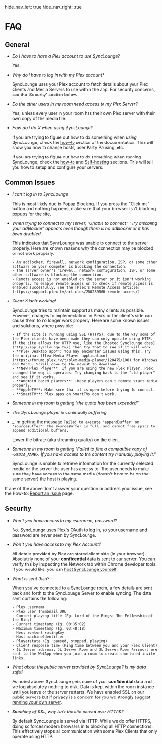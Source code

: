 hide_nav_left: true
hide_nav_right: true

# FAQ

## General

- _Do I have to have a Plex account to use SyncLounge?_

    Yes.

- _Why do I have to log in with my Plex account?_

    SyncLounge uses your Plex account to fetch details about your Plex Clients and Media Servers to use within the app. For security concerns, see the 'Security' section below.

- _Do the other users in my room need access to my Plex Server?_

    Yes, unless every user in your room has their own Plex server with their own copy of the media file.

- _How do I do X when using SyncLounge?_

    If you are trying to figure out how to do something when *using* SyncLounge, check the [how-to](/how-tos/how-tos/) section of the documentation. This will show you how to change hosts, user Party Pausing, etc.

    If you are trying to figure out how to do something when *running* SyncLounge, check the [how-to](/how-tos/how-tos/) and [Self-hosting](/self-hosted/getting-started/) sections. This will tell you how to setup and configure your servers.

## Common Issues

- _I can't log in to SyncLounge_

    This is most likely due to Popup Blocking. If you press the "Click me" button and nothing happens, make sure that your browser isn't blocking popups for the site.

- _When trying to connect to my server, "Unable to connect" "Try disabling your adblocker" appears even though there is no adblocker or it has been disabled._

    This indicates that SyncLounge was unable to connect to the server properly. Here are known reasons why the connection may be blocked or not work properly:

      - An adblocker, firewall, network configuration, ISP, or some other software on your computer is blocking the connection.
      - The server owner's firewall, network configuration, ISP, or some other software is blocking the connection.
      - Remote access is not enabled on the server or it isn't working properly. To enable remote access or to check if remote access is enabled succesfully, see the [Plex's Remote Access article](https://support.plex.tv/articles/200289506-remote-access/)

- _Client X isn't working!_

    SyncLounge tries to maintain support as many clients as possible. However, changes to implementation on Plex's or the client's side can cause them to no longer work properly. Here are some known issues and solutions, where possible:

      - If the site is running using SSL (HTTPS), due to the way some of the Plex clients have been made they can only operate using HTTP. If the site allows for HTTP use, like the [hosted Synclounge does](http://app.synclounge.tv/) then try that to see if it will work.
      - **Plex Desktop app**: You may encounter issues using this. Try the original [Plex Media Player application](https://forums.plex.tv/t/plex-media-player/120475/100) for Windows and MacOS. Scroll down to the newest to download.
      - **New Plex Player**: If you are using the new Plex Player, Plex changed the way it operates. Try changing back to the "old player" and see if it works.
      - **Android based players**: These players can't remote start media properly.
      - **AppleTV**: Make sure that it is open before trying to connect.
      - **SmartTV**: Plex apps on SmartTVs don't work.

- _Someone in my room is getting "the quota has been exceeded"_
- _The SyncLounge player is continually buffering_
- _I'm getting the message `Failed to execute 'appendBuffer' on 'SourceBuffer': The SourceBuffer is full, and cannot free space to append additional buffers.`

    Lower the bitrate (aka streaming quality) on the client.

- _Someone in my room is getting "Failed to find a compatible copy of `<MEDIA_NAME>`. If you have access to the content try manually playing it."_

    SyncLounge is unable to retrieve information for the currently selected media on the server the user has access to. The user needs to make sure they have access to the same media (doesn't have to be on the same server) the host is playing.

If any of the above don't answer your question or address your issue, see the How-to: [Report an Issue](http://localhost:8000/how-tos/report_an_issue/) page.

## Security

- _Won't you have access to my username, password?_

    No. SyncLounge uses Plex's OAuth to log in, so your username and password are never seen by SyncLounge.

- _Won't you have access to my Plex Account?_

    All details provided by Plex are stored client side (in your browser). Absolutely none of your **confidential** data is sent to our server. You can verify this by inspecting the Network tab within Chrome developer tools. If you would like, you can [host SyncLounge yourself](/self-hosted/getting-started/).

- _What is sent then?_

    When you've connected to a SyncLounge room, a few details are sent back and forth to the SyncLounge Server to enable syncing. The data sent contains the following:

      - Plex Username
      - Plex User Thumbnail URL
      - Content playing title (Eg. Lord of the Rings: The Fellowship of the Ring)
      - Current timestamp (Eg. 00:35:02)
      - Maximum timestamp (Eg. 03:48:18)
      - Host content ratingKey
      - Host machineIdentifier
      - Playerstate (Eg. paused, stopped, playing)
      - Client response time (Ping time between you and your Plex Client)
      - SL Server address, SL Server Room and SL Server Room Password are sent to the WebApp when you join a room to create shortened invite links.

- _What about the public server provided by SyncLounge? Is my data safe?_

    As noted above, SyncLounge gets none of your **confidential** data and we log absolutely nothing to disk. Data is kept within the room instance until you leave or the server restarts. We have enabled SSL on our public servers but if privacy is a concern for you we strongly suggest [running your own server](/self-hosted/getting-started/).

- _Speaking of SSL, why isn't the site served over HTTPS?_

    By default SyncLounge is served via HTTP. While we do offer HTTPS, doing so forces modern browsers in to blocking all HTTP connections. This effectively stops all communication with some Plex Clients that only operate using HTTP.
